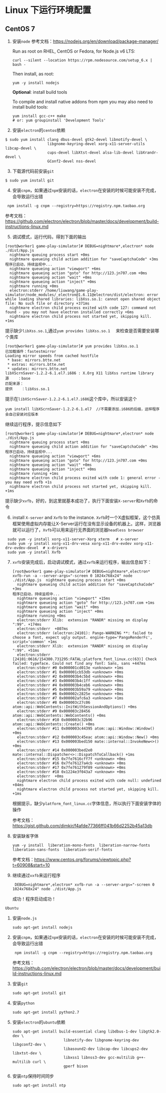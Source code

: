 Linux 下运行环境配置
=============

## CentOS 7

1. 安装`node`  参考文档：<https://nodejs.org/en/download/package-manager/>

   Run as root on RHEL, CentOS or Fedora, for Node.js v6 LTS:

   ```shell
   curl --silent --location https://rpm.nodesource.com/setup_6.x | bash -
   ```

   Then install, as root:

   ```shell
   yum -y install nodejs
   ```

   **Optional**: install build tools

   To compile and install native addons from npm you may also need to install build tools:

   ```shell
   yum install gcc-c++ make
   # or: yum groupinstall 'Development Tools'
   ```

2.  安装`electron`的`centos`依赖

   ```shell
   $ sudo yum install clang dbus-devel gtk2-devel libnotify-devel \
                      libgnome-keyring-devel xorg-x11-server-utils libcap-devel \
                      cups-devel libXtst-devel alsa-lib-devel libXrandr-devel \
                      GConf2-devel nss-devel
   ```

3.  下载源代码前安装`git`

   ```shell
   $ sudo yum install git
   ```

4.  安装`cnpm`，如果通过`npm`安装的话，`electron`在安装的时候可能安装不完成，会导致运行出错

   ```shell
    npm install -g cnpm --registry=https://registry.npm.taobao.org
   ```

   参考文档：<https://github.com/electron/electron/blob/master/docs/development/build-instructions-linux.md>

5.  调试模式，运行代码，得到下面的输出

   ```shell
   [root@worker1 game-play-simulator]# DEBUG=nightmare*,electron* node ./dist/App.js
     nightmare queuing process start +0ms
     nightmare queueing child action addition for "saveCaptchaCode" +3ms
   程序已启动，持续监视中...
     nightmare queueing action "viewport" +6ms
     nightmare queueing action "goto" for http://123.jn707.com +0ms
     nightmare queueing action "wait" +0ms
     nightmare queueing action "inject" +0ms
     nightmare running +0ms
     electron:stderr /home/liuwang/game-play-simulator/node_modules/_electron@1.6.11@electron/dist/electron: error while loading shared libraries: libXss.so.1: cannot open shared object file: No such file or directory +371ms
     nightmare electron child process exited with code 127: command not found - you may not have electron installed correctly +6ms
     nightmare electron child process not started yet, skipping kill. +1ms
   ```

   提示缺少`libXss.so.1`,通过`yum provides libXss.so.1  ` 来检查是否需要安装哪个类库

   ```shell
   [root@worker1 game-play-simulator]# yum provides libXss.so.1
   已加载插件：fastestmirror
   Loading mirror speeds from cached hostfile
    * base: mirrors.btte.net
    * extras: mirrors.btte.net
    * updates: mirrors.btte.net
   libXScrnSaver-1.2.2-6.1.el7.i686 : X.Org X11 libXss runtime library
   源    ：base
   匹配来源：
   提供    ：libXss.so.1
   ```

   提示在`libXScrnSaver-1.2.2-6.1.el7.i686`这个库中，所以安装这个

   ```shell
   yum install libXScrnSaver-1.2.2-6.1.el7  //不需要添加.i686的后缀，这样程序会自己安装对应版本
   ```

   继续运行程序，提示信息如下

   ```shell
   [root@worker1 game-play-simulator]# DEBUG=nightmare*,electron* node ./dist/App.js
     nightmare queuing process start +0ms
     nightmare queueing child action addition for "saveCaptchaCode" +3ms
   程序已启动，持续监视中...
     nightmare queueing action "viewport" +6ms
     nightmare queueing action "goto" for http://123.jn707.com +0ms
     nightmare queueing action "wait" +0ms
     nightmare queueing action "inject" +0ms
     nightmare running +1ms
     nightmare electron child process exited with code 1: general error - you may need xvfb +1s
     nightmare electron child process not started yet, skipping kill. +1ms
   ```

   提示缺少`xvfb`，好的，到这里就基本成功了，执行下面安装`X-server`和`Xvfb`的命令

6.  install `X-server` and `Xvfb` to the instance. `Xvfb`时一个X虚拟框架，这个仿真框架使用虚拟内存能让X-Server运行在没有显示设备的机器上。这样，浏览器就可以运行了，`Xvfb`可以用来运行无界面的浏览器`headless browser`

   ```shell
    sudo yum -y install xorg-x11-server-Xorg xterm   # x-server
    sudo yum -y install xorg-x11-drv-vesa xorg-x11-drv-evdev xorg-x11-drv-evdev-devel  # x-drivers
    sudo yum -y install Xvfb   
   ```

7. `xvfb`安装完成后，启动调试模式，通过`xvfb`来运行程序，输出信息如下：

   ```shell
   [root@worker1 game-play-simulator]# DEBUG=nightmare*,electron* xvfb-run -a --server-args="-screen 0 1024x768x24" node ./dist/App.js  nightmare queuing process start +0ms
     nightmare queueing child action addition for "saveCaptchaCode" +3ms
   程序已启动，持续监视中...
     nightmare queueing action "viewport" +15ms
     nightmare queueing action "goto" for http://123.jn707.com +1ms
     nightmare queueing action "wait" +0ms
     nightmare queueing action "inject" +0ms
     nightmare running +0ms
     electron:stderr Xlib:  extension "RANDR" missing on display ":99". +174ms
     electron:stderr  +807ms
     electron:stderr (electron:24101): Pango-WARNING **: failed to choose a font, expect ugly output. engine-type='PangoRenderFc', script='common' +1ms
     electron:stderr Xlib:  extension "RANDR" missing on display ":99". +51ms
     electron:stderr [24101:0616/154300.731295:FATAL:platform_font_linux.cc(63)] Check failed: typeface. Could not find any font: Sans, sans +447ms
     electron:stderr #0 0x000001cd013e <unknown> +1ms
     electron:stderr #1 0x000001cb53db <unknown> +0ms
     electron:stderr #2 0x000003b4c5bd <unknown> +0ms
     electron:stderr #3 0x000003b4c1ff <unknown> +0ms
     electron:stderr #4 0x000003b4ceb6 <unknown> +0ms
     electron:stderr #5 0x000003b59a79 <unknown> +0ms
     electron:stderr #6 0x000002c2825e <unknown> +0ms
     electron:stderr #7 0x000002afc6a3 <unknown> +1ms
     electron:stderr #8 0x000003c27c06 atom::api::WebContents::InitWithSessionAndOptions() +0ms
     electron:stderr #9 0x000003c28456 atom::api::WebContents::WebContents() +0ms
     electron:stderr #10 0x000003c32b96 atom::api::WebContents::Create() +0ms
     electron:stderr #11 0x000003c44395 atom::api::Window::Window() +0ms
     electron:stderr #12 0x000003c45eac atom::api::Window::New() +0ms
     electron:stderr #13 0x000003bed150 mate::internal::InvokeNew<>() +0ms
     electron:stderr #14 0x000003bed2e0 mate::internal::Dispatcher<>::DispatchToCallback() +1ms
     electron:stderr #15 0x7fe7616cff7f <unknown> +0ms
     electron:stderr #16 0x7fe76127a4cb <unknown> +0ms
     electron:stderr #17 0x7fe761279f89 <unknown> +0ms
     electron:stderr #18 0x1224e3f043a7 <unknown> +0ms
     electron:stderr  +0ms
     nightmare electron child process exited with code null: undefined +84ms
     nightmare electron child process not started yet, skipping kill. +1ms
   ```
   根据提示，缺少`platform_font_linux.cc`字体信息，所以执行下面安装字体的操作

   参考文档：<https://gist.github.com/dimkir/f4afde77366ff041b66d2252b45a13db>

8. 安装缺省字体

   ```shell
   yum -y install  liberation-mono-fonts  liberation-narrow-fonts liberation-sans-fonts  liberation-serif-fonts
   ```
   参考文档：<https://www.centos.org/forums/viewtopic.php?t=60908&start=10>

9. 继续通过`vxfb`来运行程序

   ```shell
    DEBUG=nightmare*,electron* xvfb-run -a --server-args="-screen 0 1024x768x24" node ./dist/App.js
   ```

   成功！程序启动成功！


`Ubuntu`

1. 安装`node.js`

   ```shell
   sudo apt-get install nodejs
   ```

2. 安装`cnpm`，如果通过`npm`安装的话，`electron`在安装的时候可能安装不完成，会导致运行出错

   ```shell
    npm install -g cnpm --registry=https://registry.npm.taobao.org
   ```

   参考文档：<https://github.com/electron/electron/blob/master/docs/development/build-instructions-linux.md>

3. 安装`git`

   ```shell
   sudo apt-get install git
   ```

4. 安装`python`

   ```shell
   sudo apt-get install python2.7 
   ```

5. 安装`electron`的`ubuntu`依赖

   ```shell
   sudo apt-get install build-essential clang libdbus-1-dev libgtk2.0-dev \
                          libnotify-dev libgnome-keyring-dev libgconf2-dev \
                          libasound2-dev libcap-dev libcups2-dev libxtst-dev \
                          libxss1 libnss3-dev gcc-multilib g++-multilib curl \
                          gperf bison
   ```

6. 安装`ntp`保持时间同步

   ```shell
   sudo apt-get install ntp
   ```

   ​